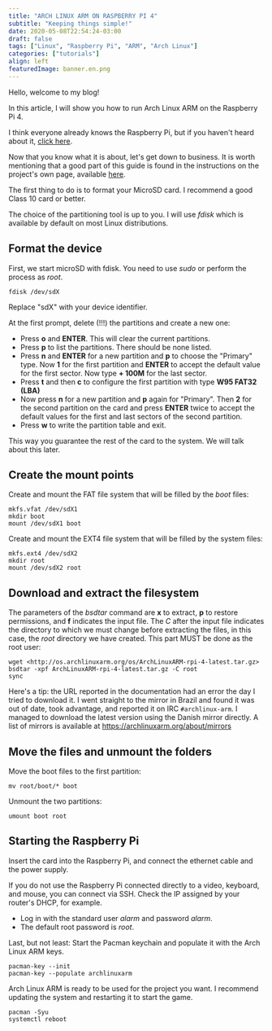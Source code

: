 ```yaml
---
title: "ARCH LINUX ARM ON RASPBERRY PI 4"
subtitle: "Keeping things simple!"
date: 2020-05-08T22:54:24-03:00
draft: false
tags: ["Linux", "Raspberry Pi", "ARM", "Arch Linux"]
categories: ["tutorials"]
align: left
featuredImage: banner.en.png
---
```


Hello, welcome to my blog!

In this article, I will show you how to run Arch Linux ARM on the Raspberry Pi 4.

I think everyone already knows the Raspberry Pi, but if you haven't heard about it, [click here](https://www.raspberrypi.org/).

Now that you know what it is about, let's get down to business.
It is worth mentioning that a good part of this guide is found in the instructions on the project's own page, available [here](https://archlinuxarm.org/platforms/armv8/broadcom/raspberry-pi-4).

The first thing to do is to format your MicroSD card. I recommend a good Class 10 card or better.

The choice of the partitioning tool is up to you. I will use _fdisk_ which is available by default on most Linux distributions.

## Format the device

First, we start microSD with fdisk. You need to use _sudo_ or perform the process as _root_.

```shell
fdisk /dev/sdX
```

Replace "sdX" with your device identifier.

At the first prompt, delete (!!!) the partitions and create a new one:

* Press **o** and **ENTER**. This will clear the current partitions.
* Press **p** to list the partitions. There should be none listed.
* Press **n** and **ENTER** for a new partition and **p** to choose the "Primary" type. Now **1** for the first partition and **ENTER** to accept the default value for the first sector. Now type **+ 100M** for the last sector.
* Press **t** and then **c** to configure the first partition with type **W95 FAT32 (LBA)**
* Now press **n** for a new partition and **p** again for "Primary". Then **2** for the second partition on the card and press **ENTER** twice to accept the default values ​​for the first and last sectors of the second partition.
* Press **w** to write the partition table and exit.

This way you guarantee the rest of the card to the system. We will talk about this later.

## Create the mount points

Create and mount the FAT file system that will be filled by the _boot_ files:

```shell
mkfs.vfat /dev/sdX1
mkdir boot
mount /dev/sdX1 boot
```

Create and mount the EXT4 file system that will be filled by the system files:

```shell
mkfs.ext4 /dev/sdX2
mkdir root
mount /dev/sdX2 root
```

## Download and extract the filesystem

The parameters of the _bsdtar_ command are **x** to extract, **p** to restore permissions, and **f** indicates the input file. The _C_ after the input file indicates the directory to which we must change before extracting the files, in this case, the _root_ directory we have created.
This part MUST be done as the root user:

```shell
wget <http://os.archlinuxarm.org/os/ArchLinuxARM-rpi-4-latest.tar.gz>
bsdtar -xpf ArchLinuxARM-rpi-4-latest.tar.gz -C root
sync
```

Here's a tip: the URL reported in the documentation had an error the day I tried to download it. I went straight to the mirror in Brazil and found it was out of date, took advantage, and reported it on IRC `#archlinux-arm`. I managed to download the latest version using the Danish mirror directly. A list of mirrors is available at <https://archlinuxarm.org/about/mirrors>

## Move the files and unmount the folders

Move the boot files to the first partition:

```shell
mv root/boot/* boot
```

Unmount the two partitions:

```shell
umount boot root
```

## Starting the Raspberry Pi

Insert the card into the Raspberry Pi, and connect the ethernet cable and the power supply.

If you do not use the Raspberry Pi connected directly to a video, keyboard, and mouse, you can connect via SSH. Check the IP assigned by your router's DHCP, for example.

* Log in with the standard user _alarm_ and password _alarm_.
* The default root password is _root_.

Last, but not least: Start the Pacman keychain and populate it with the Arch Linux ARM keys.

```shell
pacman-key --init
pacman-key --populate archlinuxarm
```

Arch Linux ARM is ready to be used for the project you want. I recommend updating the system and restarting it to start the game.

```shell
pacman -Syu
systemctl reboot
```
